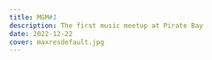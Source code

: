 ```yaml
---
title: MGM#1
description: The first music meetup at Pirate Bay
date: 2022-12-22
cover: maxresdefault.jpg
---
```


<youtube-embed video="PESTUCOaM3k" />
